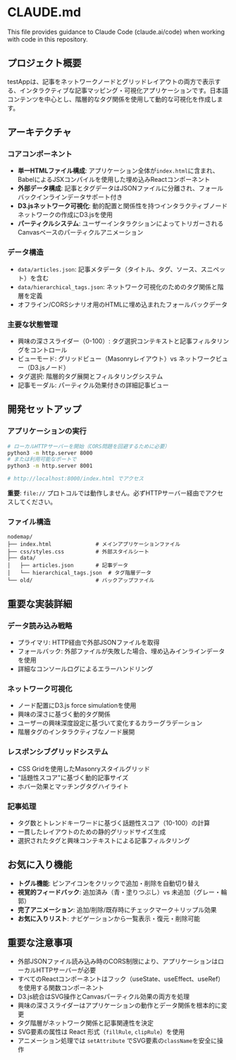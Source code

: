 # CLAUDE.md

This file provides guidance to Claude Code (claude.ai/code) when working with code in this repository.

## プロジェクト概要

testAppは、記事をネットワークノードとグリッドレイアウトの両方で表示する、インタラクティブな記事マッピング・可視化アプリケーションです。日本語コンテンツを中心とし、階層的なタグ関係を使用して動的な可視化を作成します。

## アーキテクチャ

### コアコンポーネント
- **単一HTMLファイル構成**: アプリケーション全体が`index.html`に含まれ、BabelによるJSXコンパイルを使用した埋め込みReactコンポーネント
- **外部データ構成**: 記事とタグデータはJSONファイルに分離され、フォールバックインラインデータサポート付き
- **D3.jsネットワーク可視化**: 動的配置と関係性を持つインタラクティブノードネットワークの作成にD3.jsを使用
- **パーティクルシステム**: ユーザーインタラクションによってトリガーされるCanvasベースのパーティクルアニメーション

### データ構造
- `data/articles.json`: 記事メタデータ（タイトル、タグ、ソース、スニペット）を含む
- `data/hierarchical_tags.json`: ネットワーク可視化のためのタグ関係と階層を定義
- オフライン/CORSシナリオ用のHTMLに埋め込まれたフォールバックデータ

### 主要な状態管理
- 興味の深さスライダー（0-100）: タグ選択コンテキストと記事フィルタリングをコントロール
- ビューモード: グリッドビュー（Masonryレイアウト）vs ネットワークビュー（D3.jsノード）
- タグ選択: 階層的タグ展開とフィルタリングシステム
- 記事モーダル: パーティクル効果付きの詳細記事ビュー

## 開発セットアップ

### アプリケーションの実行
```bash
# ローカルHTTPサーバーを開始（CORS問題を回避するために必要）
python3 -m http.server 8000
# または利用可能なポートで
python3 -m http.server 8001

# http://localhost:8000/index.html でアクセス
```

**重要**: `file://` プロトコルでは動作しません。必ずHTTPサーバー経由でアクセスしてください。

### ファイル構造
```
nodemap/
├── index.html              # メインアプリケーションファイル
├── css/styles.css          # 外部スタイルシート
├── data/
│   ├── articles.json       # 記事データ
│   └── hierarchical_tags.json  # タグ階層データ
└── old/                    # バックアップファイル
```

## 重要な実装詳細

### データ読み込み戦略
- プライマリ: HTTP経由で外部JSONファイルを取得
- フォールバック: 外部ファイルが失敗した場合、埋め込みインラインデータを使用
- 詳細なコンソールログによるエラーハンドリング

### ネットワーク可視化
- ノード配置にD3.js force simulationを使用
- 興味の深さに基づく動的タグ関係
- ユーザーの興味深度設定に基づいて変化するカラーグラデーション
- 階層タグのインタラクティブなノード展開

### レスポンシブグリッドシステム
- CSS Gridを使用したMasonryスタイルグリッド
- "話題性スコア"に基づく動的記事サイズ
- ホバー効果とマッチングタグハイライト

### 記事処理
- タグ数とトレンドキーワードに基づく話題性スコア（10-100）の計算
- 一貫したレイアウトのための静的グリッドサイズ生成
- 選択されたタグと興味コンテキストによる記事フィルタリング

## お気に入り機能

- **トグル機能**: ピンアイコンをクリックで追加・削除を自動切り替え
- **視覚的フィードバック**: 追加済み（青・塗りつぶし）vs 未追加（グレー・輪郭）
- **完了アニメーション**: 追加/削除/既存時にチェックマーク＋リップル効果
- **お気に入りリスト**: ナビゲーションから一覧表示・復元・削除可能

## 重要な注意事項

- 外部JSONファイル読み込み時のCORS制限により、アプリケーションはローカルHTTPサーバーが必要
- すべてのReactコンポーネントはフック（useState、useEffect、useRef）を使用する関数コンポーネント
- D3.js統合はSVG操作とCanvasパーティクル効果の両方を処理
- 興味の深さスライダーはアプリケーションの動作とデータ関係を根本的に変更
- タグ階層がネットワーク関係と記事関連性を決定
- SVG要素の属性は React 形式（`fillRule`, `clipRule`）を使用
- アニメーション処理では `setAttribute` でSVG要素の`className`を安全に操作